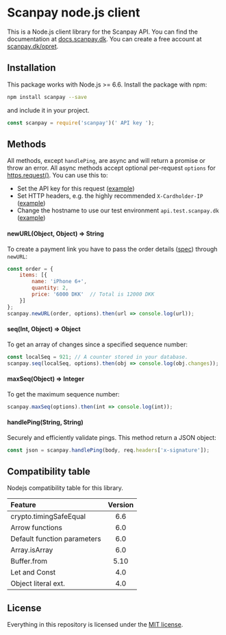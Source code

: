 # Scanpay node.js client

This is a Node.js client library for the Scanpay API. You can find the documentation at [docs.scanpay.dk](https://docs.scanpay.dk/). You can create a free account at [scanpay.dk/opret](https://scanpay.dk/signup).

## Installation

This package works with Node.js >= 6.6. Install the package with npm:

```bash
npm install scanpay --save
```
and include it in your project.

```js
const scanpay = require('scanpay')(' API key ');
```

## Methods

All methods, except `handlePing`, are async and will return a promise or throw an error. All async methods accept optional per-request `options` for [https.request()](https://nodejs.org/api/http.html#http_http_request_options_callback). You can use this to:

* Set the API key for this request ([example](https://github.com/scanpaydk/node-scanpay/blob/master/tests/newURL.js#L8))
* Set HTTP headers, e.g. the highly recommended `X-Cardholder-IP` ([example](https://github.com/scanpaydk/node-scanpay/blob/master/tests/newURL.js#L11))
* Change the hostname to use our test environment `api.test.scanpay.dk` ([example](https://github.com/scanpaydk/node-scanpay/blob/master/tests/newURL.js#L9))

#### newURL(Object, Object) => String

To create a payment link you have to pass the order details ([spec](https://docs.scanpay.dk/payment-link#request-fields)) through `newURL`:

```js
const order = {
    items: [{
        name: 'iPhone 6+',
        quantity: 2,
        price: '6000 DKK'  // Total is 12000 DKK
    }]
};
scanpay.newURL(order, options).then(url => console.log(url));
```

#### seq(Int, Object) => Object

To get an array of changes since a specified sequence number:

```js
const localSeq = 921; // A counter stored in your database.
scanpay.seq(localSeq, options).then(obj => console.log(obj.changes));
```

#### maxSeq(Object) => Integer

To get the maximum sequence number:

```js
scanpay.maxSeq(options).then(int => console.log(int));
```

#### handlePing(String, String)

Securely and efficiently validate pings. This method return a JSON object:

```js
const json = scanpay.handlePing(body, req.headers['x-signature']);
```


## Compatibility table

Nodejs compatibility table for this library.

| Feature                           | Version |
| :-------------------------------- | :-----: |
| crypto.timingSafeEqual            | 6.6     |
| Arrow functions                   | 6.0     |
| Default function parameters       | 6.0     |
| Array.isArray                     | 6.0     |
| Buffer.from                       | 5.10    |
| Let and Const                     | 4.0     |
| Object literal ext.               | 4.0     |


## License

Everything in this repository is licensed under the [MIT license](LICENSE).
